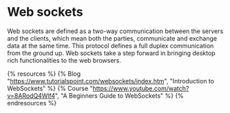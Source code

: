 # Web sockets

Web sockets are defined as a two-way communication between the servers and the clients, which mean both the parties, communicate and exchange data at the same time. This protocol defines a full duplex communication from the ground up. Web sockets take a step forward in bringing desktop rich functionalities to the web browsers.

{% resources %}
  {% Blog "https://www.tutorialspoint.com/websockets/index.htm", "Introduction to WebSockets" %}
  {% Course "https://www.youtube.com/watch?v=8ARodQ4Wlf4", "A Beginners Guide to WebSockets" %}
{% endresources %}
